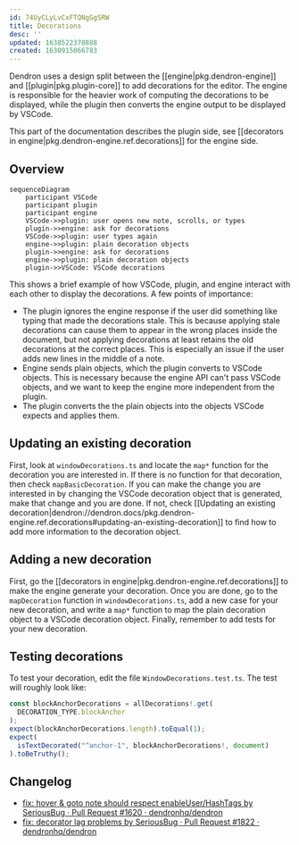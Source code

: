 ```yaml
---
id: 74UyCLyLvCxFTQNgGgSRW
title: Decorations
desc: ''
updated: 1638522370888
created: 1630915066783
---
```


Dendron uses a design split between the [[engine|pkg.dendron-engine]] and
[[plugin|pkg.plugin-core]] to add decorations for the editor. The engine is
responsible for the heavier work of computing the decorations to be displayed,
while the plugin then converts the engine output to be displayed by VSCode.

This part of the documentation describes the plugin side, see [[decorators in engine|pkg.dendron-engine.ref.decorations]]
for the engine side.

## Overview

```mermaid
sequenceDiagram
    participant VSCode
    participant plugin
    participant engine
    VSCode->>plugin: user opens new note, scrolls, or types
    plugin->>engine: ask for decorations
    VSCode->>plugin: user types again
    engine->>plugin: plain decoration objects
    plugin->>engine: ask for decorations
    engine->>plugin: plain decoration objects
    plugin->>VSCode: VSCode decorations
```

This shows a brief example of how VSCode, plugin, and engine interact with each
other to display the decorations. A few points of importance:
- The plugin ignores the engine response if the user did something like typing that made the decorations stale. This is because applying stale decorations can cause them to appear in the wrong places inside the document, but not applying decorations at least retains the old decorations at the correct places. This is especially an issue if the user adds new lines in the middle of a note.
- Engine sends plain objects, which the plugin converts to VSCode objects. This is necessary because the engine API can't pass VSCode objects, and we want to keep the engine more independent from the plugin.
- The plugin converts the the plain objects into the objects VSCode expects and applies them.

## Updating an existing decoration

First, look at `windowDecorations.ts` and locate the `map*` function for the
decoration you are interested in. If there is no function for that decoration,
then check `mapBasicDecoration`. If you can make the change you are interested
in by changing the VSCode decoration object that is generated, make that change
and you are done. If not, check [[Updating an existing decoration|dendron://dendron.docs/pkg.dendron-engine.ref.decorations#updating-an-existing-decoration]]
to find how to add more information to the decoration object.

## Adding a new decoration

First, go the [[decorators in engine|pkg.dendron-engine.ref.decorations]] to
make the engine generate your decoration. Once you are done, go to the
`mapDecoration` function in `windowDecorations.ts`, add a new case for your new
decoration, and write a `map*` function to map the plain decoration object to a
VSCode decoration object. Finally, remember to add tests for your new decoration.

## Testing decorations

To test your decoration, edit the file `WindowDecorations.test.ts`. The test
will roughly look like:

```ts
const blockAnchorDecorations = allDecorations!.get(
  DECORATION_TYPE.blockAnchor
);
expect(blockAnchorDecorations.length).toEqual(1);
expect(
  isTextDecorated("^anchor-1", blockAnchorDecorations!, document)
).toBeTruthy();
```

## Changelog
- [fix: hover & goto note should respect enableUser/HashTags by SeriousBug · Pull Request #1620 · dendronhq/dendron](https://github.com/dendronhq/dendron/pull/1620)
- [fix: decorator lag problems by SeriousBug · Pull Request #1822 · dendronhq/dendron](https://github.com/dendronhq/dendron/pull/1822)